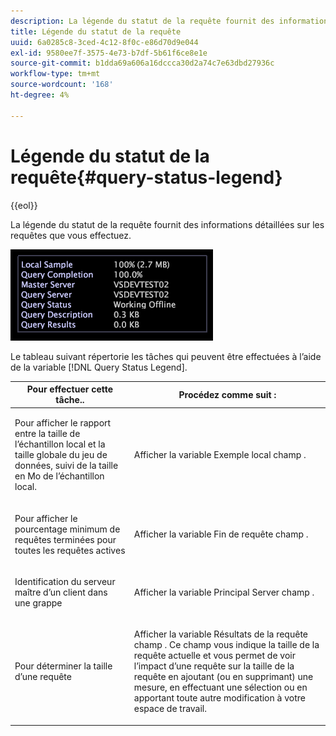 ```yaml
---
description: La légende du statut de la requête fournit des informations détaillées sur les requêtes que vous effectuez.
title: Légende du statut de la requête
uuid: 6a0285c8-3ced-4c12-8f0c-e86d70d9e044
exl-id: 9580ee7f-3575-4e73-b7df-5b61f6ce8e1e
source-git-commit: b1dda69a606a16dccca30d2a74c7e63dbd27936c
workflow-type: tm+mt
source-wordcount: '168'
ht-degree: 4%

---
```


# Légende du statut de la requête{#query-status-legend}

{{eol}}

La légende du statut de la requête fournit des informations détaillées sur les requêtes que vous effectuez.

![](assets/vis_StatusLegend.png)

Le tableau suivant répertorie les tâches qui peuvent être effectuées à l’aide de la variable [!DNL Query Status Legend].

<table id="table_BD9330D4B3014A84B24EF0E71872F627"> 
 <thead> 
  <tr> 
   <th colname="col1" class="entry"> Pour effectuer cette tâche.. </th> 
   <th colname="col2" class="entry"> Procédez comme suit : </th> 
  </tr> 
 </thead>
 <tbody> 
  <tr> 
   <td colname="col1"> <p>Pour afficher le rapport entre la taille de l’échantillon local et la taille globale du jeu de données, suivi de la taille en Mo de l’échantillon local. </p> </td> 
   <td colname="col2"> <p>Afficher la variable <span class="wintitle"> Exemple local</span> champ . </p> </td> 
  </tr> 
  <tr> 
   <td colname="col1"> <p>Pour afficher le pourcentage minimum de requêtes terminées pour toutes les requêtes actives </p> </td> 
   <td colname="col2"> <p>Afficher la variable <span class="wintitle"> Fin de requête</span> champ . </p> </td> 
  </tr> 
  <tr> 
   <td colname="col1"> <p>Identification du serveur maître d’un client dans une grappe </p> </td> 
   <td colname="col2"> <p>Afficher la variable <span class="wintitle"> Principal Server</span> champ . </p> </td> 
  </tr> 
  <tr> 
   <td colname="col1"> <p>Pour déterminer la taille d’une requête </p> </td> 
   <td colname="col2"> <p>Afficher la variable <span class="wintitle"> Résultats de la requête</span> champ . Ce champ vous indique la taille de la requête actuelle et vous permet de voir l’impact d’une requête sur la taille de la requête en ajoutant (ou en supprimant) une mesure, en effectuant une sélection ou en apportant toute autre modification à votre espace de travail. </p> </td> 
  </tr> 
 </tbody> 
</table>
